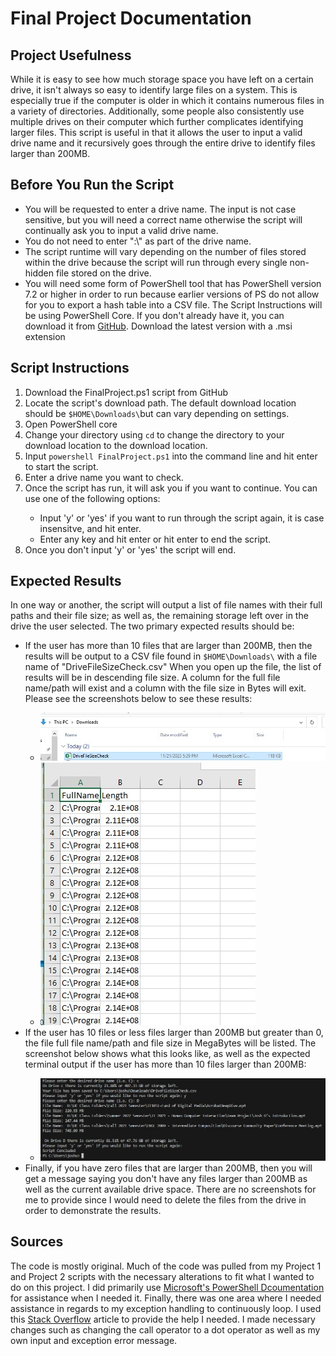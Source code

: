 <h1>Final Project Documentation</h1>
<h2>Project Usefulness</h2>
<p>While it is easy to see how much storage space you have left on a certain drive, it isn't always so easy to identify large files on a system. This is especially true if the computer is older in which it contains numerous files in a variety of directories. Additionally, some people also consistently use multiple drives on their computer which further complicates identifying larger files. This script is useful in that it allows the user to input a valid drive name and it recursively goes through the entire drive to identify files larger than 200MB.</p>
<h2>Before You Run the Script</h2>
<ul>
  <li>You will be requested to enter a drive name. The input is not case sensitive, but you will need a correct name otherwise the script will continually ask you to input a valid drive name.</li>
  <li>You do not need to enter ":\" as part of the drive name.</li>
  <li>The script runtime will vary depending on the number of files stored within the drive because the script will run through every single non-hidden file stored on the drive.</li>
  <li>You will need some form of PowerShell tool that has PowerShell version 7.2 or higher in order to run because earlier versions of PS do not allow for you to export a hash table into a CSV file. The Script Instructions will be using PowerShell Core. If you don't already have it, you can download it from <a href="https://github.com/PowerShell/PowerShell/releases/">GitHub</a>. Download the latest version with a .msi extension</li>
</ul>
<h2>Script Instructions</h2>
<ol>
  <li>Download the FinalProject.ps1 script from GitHub</li>
  <li>Locate the script's download path. The default download location should be <code>$HOME\Downloads\</code>but can vary depending on settings.</li>
  <li>Open PowerShell core</li>
  <li>Change your directory using <code>cd</code> to change the directory to your download location to the download location. </li>
  <li>Input <code>powershell FinalProject.ps1</code> into the command line and hit enter to start the script.</li>
  <li>Enter a drive name you want to check.</li>
  <li>Once the script has run, it will ask you if you want to continue. You can use one of the following options:</li>
  <ul>
    <li>Input 'y' or 'yes' if you want to run through the script again, it is case insensitve, and hit enter.</li>
    <li>Enter any key and hit enter or hit enter to end the script.</li>
  </ul>
  <li>Once you don't input 'y' or 'yes' the script will end.</li>
</ol>
<h2>Expected Results</h2>
<p>In one way or another, the script will output a list of file names with their full paths and their file size; as well as, the remaining storage left over in the drive the user selected. The two primary expected results should be: </p>
<ul>
  <li>If the user has more than 10 files that are larger than 200MB, then the results will be output to a CSV file found in <code>$HOME\Downloads\</code> with a file name of "DriveFileSizeCheck.csv" When you open up the file, the list of results will be in descending file size. A column for the full file name/path will exist and a column with the file size in Bytes will exit. Please see the screenshots below to see these results:</li>
  <ul>
    <li><img src="Results/FPScriptResults2.jpg"></li>
    <li><img src="Results/FPScriptResults3.jpg"></li>
  </ul>
  <li>If the user has 10 files or less files larger than 200MB but greater than 0, the file full file name/path and file size in MegaBytes will be listed. The screenshot below shows what this looks like, as well as the expected terminal output if the user has more than 10 files larger than 200MB:</li>
  <ul><li><img src="Results/FPScriptResults.jpg"></li></ul>
  <li>Finally, if you have zero files that are larger than 200MB, then you will get a message saying you don't have any files larger than 200MB as well as the current available drive space. There are no screenshots for me to provide since I would need to delete the files from the drive in order to demonstrate the results.</li>
</ul>
<h2>Sources</h2>
<p>The code is mostly original. Much of the code was pulled from my Project 1 and Project 2 scripts with the necessary alterations to fit what I wanted to do on this project. I did primarily use <a href="https://learn.microsoft.com/en-us/powershell/scripting/how-to-use-docs?view=powershell-7.3">Microsoft's PowerShell Dcoumentation</a> for assistance when I needed it. Finally, there was one area where I needed assistance in regards to my exception handling to continuously loop. I used this <a href="https://stackoverflow.com/questions/68056955/user-input-validation-in-powershell">Stack Overflow</a> article to provide the help I needed. I made necessary changes such as changing the call operator to a dot operator as well as my own input and exception error message. </p>
